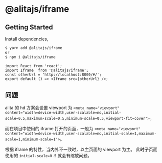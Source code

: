 # @alitajs/iframe

## Getting Started

Install dependencies,

```bash
$ yarn add @alitajs/iframe
or
$ npm i @alitajs/iframe
```

```
import React from 'react';
import Iframe  from '@alitajs/iframe';
const otherUrl = 'http://localhost:8000/#/';
export default () => <Iframe src={otherUrl} />;
```

## 问题

alita 的 hd 方案会设置 viewport 为 `<meta name="viewport" content="width=device-width,user-scalable=no,initial-scale=0.5,maximum-scale=0.5,minimum-scale=0.5,viewport-fit=cover">`。

而在项目中使用的 iframe 打开的页面，一般为 `<meta name="viewport" content="width=device-width,user-scalable=no,initial-scale=1,maximum-scale=1,minimum-scale=1">`。

根据 iframe 的特性，当内外不一致时，以主页面的 viewport 为主。
此时子页面使用的 `initial-scale=0.5` 就会有缩放问题。
